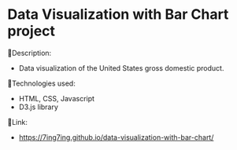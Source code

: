 # Data Visualization with Bar Chart project

:page_facing_up:Description:

- Data visualization of the United States gross domestic product.

:wrench:Technologies used:

- HTML, CSS, Javascript
- D3.js library


:link:Link:
- https://7ing7ing.github.io/data-visualization-with-bar-chart/


